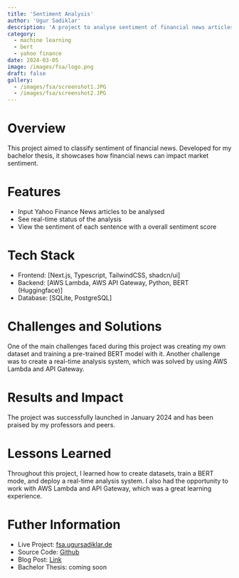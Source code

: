 ```yaml
---
title: 'Sentiment Analysis'
author: 'Ugur Sadiklar'
description: 'A project to analyse sentiment of financial news articles'
category:
  - machine learning
  - bert
  - yahoo finance
date: 2024-03-05
image: /images/fsa/logo.png
draft: false
gallery:
  - /images/fsa/screenshot1.JPG
  - /images/fsa/screenshot2.JPG
---
```


# Overview

This project aimed to classify sentiment of financial news. Developed for my bachelor thesis, it showcases how financial news can impact market sentiment.

# Features

- Input Yahoo Finance News articles to be analysed
- See real-time status of the analysis
- View the sentiment of each sentence with a overall sentiment score

# Tech Stack

- Frontend: [Next.js, Typescript, TailwindCSS, shadcn/ui]
- Backend: [AWS Lambda, AWS API Gateway, Python, BERT (Huggingface)]
- Database: [SQLite, PostgreSQL]

# Challenges and Solutions

One of the main challenges faced during this project was creating my own dataset and training a pre-trained BERT model with it. Another challenge was to create a real-time analysis system, which was solved by using AWS Lambda and API Gateway.

# Results and Impact

The project was successfully launched in January 2024 and has been praised by my professors and peers.

# Lessons Learned

Throughout this project, I learned how to create datasets, train a BERT mode, and deploy a real-time analysis system.
I also had the opportunity to work with AWS Lambda and API Gateway, which was a great learning experience.

# Futher Information

- Live Project: [fsa.ugursadiklar.de](http://fsa.ugursadiklar.de)
- Source Code: [Github](https://github.com/ugur-sa/financial-sentiment-analysis)
- Blog Post: [Link](https://ugursadiklar.de/posts/howicreatedafinancialdatasetandtrainedbertonit)
- Bachelor Thesis: coming soon
